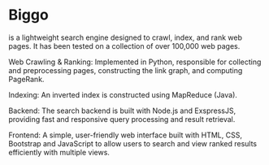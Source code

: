 # Biggo
is a lightweight search engine designed to crawl, index, and rank web pages.
It has been tested on a collection of over 100,000 web pages.

Web Crawling & Ranking: Implemented in Python, responsible for collecting and preprocessing pages, constructing the link graph, and computing PageRank.

Indexing: An inverted index is constructed using MapReduce (Java).

Backend: The search backend is built with Node.js and ExspressJS, providing fast and responsive query processing and result retrieval.

Frontend: A simple, user-friendly web interface built with HTML, CSS, Bootstrap and JavaScript to allow users to search and view ranked results efficiently with multiple views.
